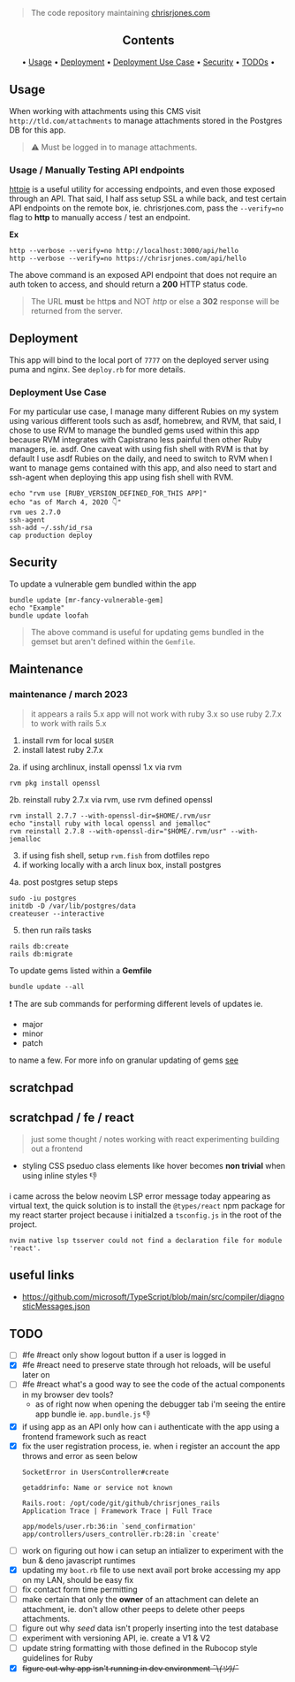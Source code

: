 > The code repository maintaining [chrisrjones.com](http://www.chrisrjones.com)

<div align="center">

## Contents

<a name="contents"></a>

• [Usage](#usage) • [Deployment](#deployment) • [Deployment Use Case](#deployment-use-case) • [Security](#security) • [TODOs](#todos) •

</div>

## Usage

<a name="usage"></a>

When working with attachments using this CMS visit `http://tld.com/attachments` to manage attachments stored in the Postgres DB for this app.

> ⚠️ Must be logged in to manage attachments.


### Usage / Manually Testing API endpoints

<a id="usage-testing-api-endpoints"></a>

[httpie](https://httpie.org) is a useful utility for accessing endpoints, and even those exposed through an API.  That said, I half ass setup SSL a while back, and test certain API endpoints on the remote box, ie. chrisrjones.com, pass the `--verify=no` flag to **http** to manually access / test an endpoint.

<strong>Ex</strong>

```shell
http --verbose --verify=no http://localhost:3000/api/hello
http --verbose --verify=no https://chrisrjones.com/api/hello
```

The above command is an exposed API endpoint that does not require an auth token to access, and should return a **200** HTTP status code.

> The URL **must** be http**s** and NOT _http_ or else a **302** response will be returned from the server.

## Deployment

<a id="deployment"></a>

This app will bind to the local port of `7777` on the deployed server using puma and nginx.  See `deploy.rb` for more details.

### Deployment Use Case

<a id="deployment-use-case"></a>

For my particular use case, I manage many different Rubies on my system using various different tools such as asdf, homebrew, and RVM, that said, I chose to use RVM to manage the bundled gems used within this app because RVM integrates with Capistrano less painful then other Ruby managers, ie. asdf.  One caveat with using fish shell with RVM is that by default I use asdf Rubies on the daily, and need to switch to RVM when I want to manage gems contained with this app, and also need to start and ssh-agent when deploying this app using fish shell with RVM.

```shell
echo "rvm use [RUBY_VERSION_DEFINED_FOR_THIS APP]"
echo "as of March 4, 2020 👇"
rvm ues 2.7.0
ssh-agent
ssh-add ~/.ssh/id_rsa
cap production deploy
```

## Security

<a id="security"></a>

To update a vulnerable gem bundled within the app

```shell
bundle update [mr-fancy-vulnerable-gem]
echo "Example"
bundle update loofah
```

> The above command is useful for updating gems bundled in the gemset but aren't defined within the `Gemfile`.

## Maintenance

<a id="maintenance"></a>

### maintenance / march 2023

> it appears a rails 5.x app will not work with ruby 3.x so use ruby 2.7.x to work with rails 5.x

1. install rvm for local `$USER`
2. install latest ruby 2.7.x

  2a. if using archlinux, install openssl 1.x via rvm

  ```shell
  rvm pkg install openssl
  ```

  2b. reinstall ruby 2.7.x via rvm, use rvm defined openssl

  ```
  rvm install 2.7.7 --with-openssl-dir=$HOME/.rvm/usr
  echo "install ruby with local openssl and jemalloc"
  rvm reinstall 2.7.8 --with-openssl-dir="$HOME/.rvm/usr" --with-jemalloc
  ```

3. if using fish shell, setup `rvm.fish` from dotfiles repo
4. if working locally with a arch linux box, install postgres

  4a. post postgres setup steps

  ```
  sudo -iu postgres
  initdb -D /var/lib/postgres/data
  createuser --interactive
  ```

5. then run rails tasks

  ```
  rails db:create
  rails db:migrate
  ```

To update gems listed within a **Gemfile**

```shell
bundle update --all
```

❗️ The are sub commands for performing different levels of updates ie.

- major
- minor
- patch

to name a few.  For more info on granular updating of gems [see](https://bundler.io/v2.0/man/bundle-update.1.html)


## scratchpad

<a id="scratchpad"></a>

## scratchpad / fe / react

> just some thought / notes working with react experimenting building out a frontend

- styling CSS pseduo class elements like hover becomes **non trivial** when using inline styles 👎️

i came across the below neovim LSP error message today appearing as virtual text, the quick solution is to install the `@types/react` npm package for my react starter project because i initialzed a `tsconfig.js` in the root of the project.

```
nvim native lsp tsserver could not find a declaration file for module 'react'.
```

## useful links

<a id="useful-links"></a>

- https://github.com/microsoft/TypeScript/blob/main/src/compiler/diagnosticMessages.json

## TODO

<a id="todo"></a>

- [ ] #fe #react only show logout button if a user is logged in
- [x] #fe #react need to preserve state through hot reloads, will be useful later on
- [ ] #fe #react what's a good way to see the code of the actual components in my browser dev tools?
    - as of right now when opening the debugger tab i'm seeing the entire app bundle ie. `app.bundle.js` 👎️
- [x] if using app as an API only how can i authenticate with the app using a frontend framework such as react
- [x] fix the user registration process, ie. when i register an account the app throws and error as seen below
    ```
    SocketError in UsersController#create

    getaddrinfo: Name or service not known

    Rails.root: /opt/code/git/github/chrisrjones_rails
    Application Trace | Framework Trace | Full Trace

    app/models/user.rb:36:in `send_confirmation'
    app/controllers/users_controller.rb:28:in `create'
    ```
- [ ] work on figuring out how i can setup an intializer to experiment with the bun & deno javascript runtimes
- [x] updating my `boot.rb` file to use next avail port broke accessing my app on my LAN, should be easy fix
- [ ] fix contact form time permitting
- [ ] make certain that only the **owner** of an attachment can delete an attachment, ie. don't allow other peeps to delete other peeps attachments.
- [ ] figure out why _seed_ data isn't properly inserting into the test database
- [ ] experiment with versioning API, ie. create a V1 & V2
- [ ] update string formatting with those defined in the Rubocop style guidelines for Ruby
- [x] ~~figure out why app isn't running in dev environment ¯\\_(ツ)_/¯~~
